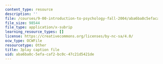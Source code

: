 ```yaml
---
content_type: resource
description: ''
file: /courses/9-00-introduction-to-psychology-fall-2004/aba6ba8c5efacaf2bc0c47c21d5421de_10502.srt
file_size: 98544
file_type: application/x-subrip
learning_resource_types: []
license: https://creativecommons.org/licenses/by-nc-sa/4.0/
ocw_type: OCWFile
resourcetype: Other
title: 3play caption file
uid: aba6ba8c-5efa-caf2-bc0c-47c21d5421de
---
```

